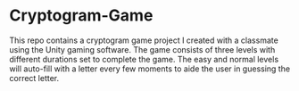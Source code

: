 # Cryptogram-Game
This repo contains a cryptogram game project I created with a classmate using the Unity gaming software. The game consists of three levels with 
different durations set to complete the game. The easy and normal levels will auto-fill with a letter every few moments to aide the user in guessing the correct letter. 
